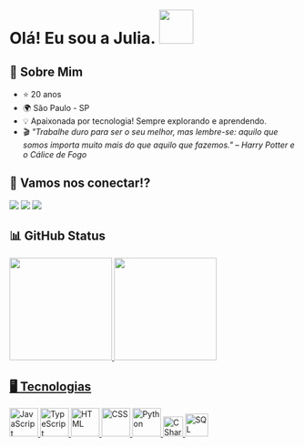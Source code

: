 <h1>
  Olá! Eu sou a Julia.
  <img src="https://media1.giphy.com/media/v1.Y2lkPTc5MGI3NjExaWhndzlkc3IwNmo3eHZjZWpqeGdwd2ljeDVtbzg2eWh4OGFqanRiaCZlcD12MV9pbnRlcm5hbF9naWZfYnlfaWQmY3Q9cw/IOaLEhOlGiuwDRqgul/giphy.gif" width="60">
</h1>
 
## 💫 Sobre Mim

- ⭐ 20 anos
- 🌍 São Paulo - SP
- 💡 Apaixonada por tecnologia! Sempre explorando e aprendendo.
- 🎬
    <i>
      "Trabalhe duro para ser o seu melhor, mas lembre-se: aquilo que somos importa muito mais do que aquilo que fazemos." – Harry Potter e o Cálice de Fogo
    </i>

## 👥 Vamos nos conectar!?

<div>
  <a href="https://www.linkedin.com/in/AssisJulia/" target="_blank"><img src="https://img.shields.io/badge/-LinkedIn-%230077B5?style=for-the-badge&logo=linkedin&logoColor=white" target="_blank"></a>
  <a href = "mailto: juliaassismiguel04@gmail.com"><img src="https://img.shields.io/badge/-Gmail-%23333?style=for-the-badge&logo=gmail&logoColor=white" target="_blank"></a>
  <a href="https://www.instagram.com/aleajubs/" target="_blank"><img src="https://img.shields.io/badge/-Instagram-%23E4405F?style=for-the-badge&logo=instagram&logoColor=white" target="_blank"></a>
</div>

## 📊 GitHub Status

<div>
  <a href="https://github.com/assisjulia">
  <img height="180em" src="https://github-readme-stats.vercel.app/api/top-langs/?username=assisjulia&theme=radical&layout=compact&langs_count=7&include_all_commits=true&count_private=true"/>
  <img height="180em" src="https://github-readme-stats.vercel.app/api?username=assisjulia&show_icons=true&theme=radical&include_all_commits=true&count_private=true"/>
</div>

## 🖥️ Tecnologias

<div>
  <img src="https://img.icons8.com/?size=100&id=108784&format=png&color=000000" width="50" margin-right: 10px alt="JavaScript">
  <img src="https://img.icons8.com/?size=100&id=nCj4PvnCO0tZ&format=png&color=000000" width="50" alt="TypeScript">
  <img src="https://img.icons8.com/?size=100&id=20909&format=png&color=000000" width="50" alt="HTML">
  <img src="https://img.icons8.com/?size=100&id=21278&format=png&color=000000" width="50" alt="CSS">
  <img src="https://img.icons8.com/?size=100&id=13441&format=png&color=000000" width="50" alt="Python">
  <img src="https://upload.wikimedia.org/wikipedia/commons/b/bd/Logo_C_sharp.svg" width="35" alt="CSharp">
  <img src="https://img.icons8.com/?size=100&id=OwDEZb0NBLmf&format=png&color=000000" width="40" alt="SQL">
</div>